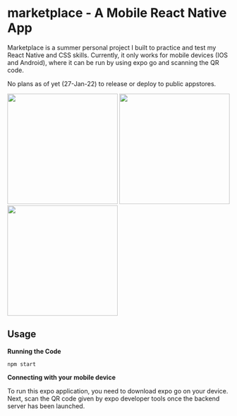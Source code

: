 # marketplace - A Mobile React Native App

Marketplace is a summer personal project I built to practice and test my React Native and CSS skills. Currently, it only works for mobile devices (IOS and Android), where it can be run by using expo go and scanning the QR code.

No plans as of yet (27-Jan-22) to release or deploy to public appstores.

<img src="https://user-images.githubusercontent.com/65510993/151417385-fdf1c42d-b2f1-4474-9b21-0535635ca5d3.jpg" width="250">

<img src="https://user-images.githubusercontent.com/65510993/151416562-85dd884f-1ee7-4993-bedf-267663d693ea.png" width="250">

<img src="https://user-images.githubusercontent.com/65510993/151416569-5177d7e8-bd69-4cd8-b585-5f46d420f71c.png" width="250">


## Usage

**Running the Code**

```
npm start
```

**Connecting with your mobile device**

To run this expo application, you need to download expo go on your device. Next, scan the QR code given by expo developer tools once the backend server has been launched.

